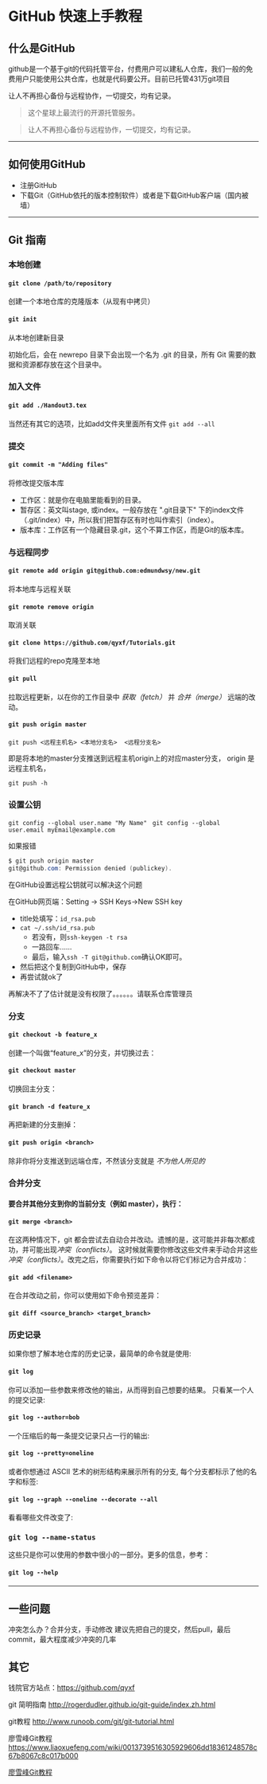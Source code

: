 
# GitHub 快速上手教程

## 什么是GitHub

github是一个基于git的代码托管平台，付费用户可以建私人仓库，我们一般的免费用户只能使用公共仓库，也就是代码要公开。目前已托管431万git项目

让人不再担心备份与远程协作，一切提交，均有记录。

> 这个星球上最流行的开源托管服务。

> 让人不再担心备份与远程协作，一切提交，均有记录。
---
## 如何使用GitHub

- 注册GitHub
- 下载Git（GitHub依托的版本控制软件）或者是下载GitHub客户端（国内被墙）





---


## Git 指南
### 本地创建

#### `git clone /path/to/repository`
创建一个本地仓库的克隆版本（从现有中拷贝）

#### `git init`
从本地创建新目录

初始化后，会在 newrepo 目录下会出现一个名为 .git 的目录，所有 Git 需要的数据和资源都存放在这个目录中。

### 加入文件
#### `git add ./Handout3.tex`

当然还有其它的选项，比如add文件夹里面所有文件
`git add --all`


### 提交
#### `git commit -m "Adding files"`
将修改提交版本库

- 工作区：就是你在电脑里能看到的目录。
- 暂存区：英文叫stage, 或index。一般存放在 ".git目录下" 下的index文件（.git/index）中，所以我们把暂存区有时也叫作索引（index）。
- 版本库：工作区有一个隐藏目录.git，这个不算工作区，而是Git的版本库。

### 与远程同步

#### `git remote add origin git@github.com:edmundwsy/new.git`

将本地库与远程关联

#### `git remote remove origin`

取消关联


#### `git clone https://github.com/qyxf/Tutorials.git`
将我们远程的repo克隆至本地

#### `git pull`
拉取远程更新，以在你的工作目录中 *获取（fetch）* 并 *合并（merge）* 远端的改动。

#### `git push origin master` 

`git push <远程主机名> <本地分支名>  <远程分支名>`

即是将本地的master分支推送到远程主机origin上的对应master分支， origin 是远程主机名，

 `git push -h`



### 设置公钥

 `git config --global user.name "My Name" `
 `git config --global user.email myEmail@example.com`

如果报错

```powershell
$ git push origin master                                 
git@github.com: Permission denied (publickey).
```

在GitHub设置远程公钥就可以解决这个问题

在GitHub网页端：Setting -> SSH Keys->New SSH key

- title处填写：`id_rsa.pub`
- `cat ~/.ssh/id_rsa.pub`
  - 若没有，则`ssh-keygen -t rsa`
  - 一路回车......
  - 最后，输入`ssh -T git@github.com`确认OK即可。
- 然后把这个复制到GitHub中，保存
- 再尝试就ok了

再解决不了了估计就是没有权限了。。。。。。请联系仓库管理员

### 分支


#### `git checkout -b feature_x`
创建一个叫做“feature_x”的分支，并切换过去：
#### `git checkout master`
切换回主分支：
#### `git branch -d feature_x`
再把新建的分支删掉：
#### `git push origin <branch>`
除非你将分支推送到远端仓库，不然该分支就是 *不为他人所见的*

### 合并分支


#### 要合并其他分支到你的当前分支（例如 master），执行：
#### `git merge <branch>`
在这两种情况下，git 都会尝试去自动合并改动。遗憾的是，这可能并非每次都成功，并可能出现*冲突（conflicts）*。 这时候就需要你修改这些文件来手动合并这些*冲突（conflicts）*。改完之后，你需要执行如下命令以将它们标记为合并成功：
#### `git add <filename>`
在合并改动之前，你可以使用如下命令预览差异：
#### `git diff <source_branch> <target_branch>`

### 历史记录

如果你想了解本地仓库的历史记录，最简单的命令就是使用: 
#### `git log`
你可以添加一些参数来修改他的输出，从而得到自己想要的结果。 只看某一个人的提交记录:
#### `git log --author=bob`
一个压缩后的每一条提交记录只占一行的输出:
#### `git log --pretty=oneline`
或者你想通过 ASCII 艺术的树形结构来展示所有的分支, 每个分支都标示了他的名字和标签: 
#### `git log --graph --oneline --decorate --all`
看看哪些文件改变了: 
### `git log --name-status`
这些只是你可以使用的参数中很小的一部分。更多的信息，参考：
#### `git log --help`

---

## 一些问题

冲突怎么办？合并分支，手动修改
建议先把自己的提交，然后pull，最后commit，最大程度减少冲突的几率

## 其它

钱院官方站点：<https://github.com/qyxf>



git 简明指南
http://rogerdudler.github.io/git-guide/index.zh.html

git教程
http://www.runoob.com/git/git-tutorial.html

廖雪峰Git教程
https://www.liaoxuefeng.com/wiki/0013739516305929606dd18361248578c67b8067c8c017b000

[廖雪峰Git教程](
https://www.liaoxuefeng.com/wiki/0013739516305929606dd18361248578c67b8067c8c017b000)

